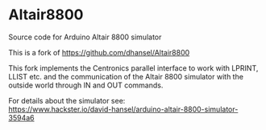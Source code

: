 # Altair8800

Source code for Arduino Altair 8800 simulator<br>

This is a fork of https://github.com/dhansel/Altair8800<br>

This fork implements the Centronics parallel interface to work with LPRINT, LLIST etc. and the communication of the Altair 8800 simulator with the outside world through IN and OUT commands.<br>

For details about the simulator see:<br>
https://www.hackster.io/david-hansel/arduino-altair-8800-simulator-3594a6
